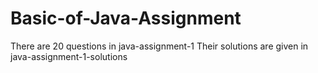 # Basic-of-Java-Assignment

There are 20 questions in java-assignment-1
Their solutions are given in java-assignment-1-solutions
